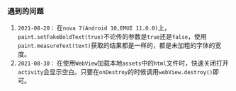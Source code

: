 ### 遇到的问题

1. `2021-08-20：` 在`nova 7(Android 10,EMUI 11.0.0)`上，`paint.setFakeBoldText(true)`不论传的参数是`true`还是`false`，使用`paint.measureText(text)`获取的结果都是一样的，都是未加粗的字体的宽度。
2. `2021-08-30：` 在使用`WebView`加载本地`assets`中的`html`文件时，快速关闭打开`activity`会显示空白。只要在`onDestroy`的时候调用`webView.destroy()`即可。

